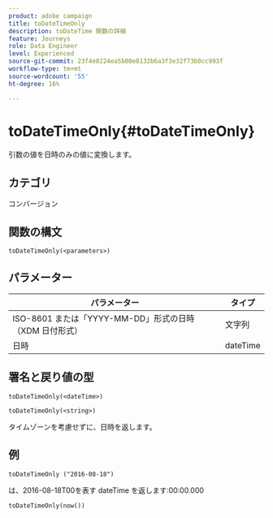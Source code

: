 ```yaml
---
product: adobe campaign
title: toDateTimeOnly
description: toDateTime 関数の詳細
feature: Journeys
role: Data Engineer
level: Experienced
source-git-commit: 23f4e8224ea5b00e8132b6a3f3e32f73b0cc993f
workflow-type: tm+mt
source-wordcount: '55'
ht-degree: 16%

---
```


# toDateTimeOnly{#toDateTimeOnly}

引数の値を日時のみの値に変換します。

## カテゴリ

コンバージョン

## 関数の構文

`toDateTimeOnly(<parameters>)`

## パラメーター

| パラメーター | タイプ |
|-----------|------------------|
| ISO-8601 または「YYYY-MM-DD」形式の日時（XDM 日付形式） | 文字列 |
| 日時 | dateTime |

## 署名と戻り値の型

`toDateTimeOnly(<dateTime>)`

`toDateTimeOnly(<string>)`
<!--`toDateTimeOnly(<integer>,<integer>,<integer>)`
`toDateTimeOnly(<integer>,<integer>,<integer>,<integer>,<integer>,<integer>)`-->

タイムゾーンを考慮せずに、日時を返します。

## 例

`toDateTimeOnly ("2016-08-18")`

は、2016-08-18T00を表す dateTime を返します:00:00.000

`toDateTimeOnly(now())`

<!--`toDateTimeOnly(2016,8,18,23,17,59)`

Returns 2016-08-18T23:17:59.000.

`toDateTimeOnly(2016,8,18)`

Returns 2016-08-18T00:00:00.000.-->

